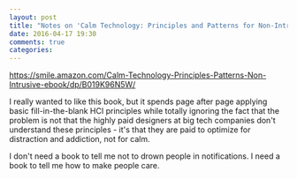 ```yaml
---
layout: post
title: "Notes on 'Calm Technology: Principles and Patterns for Non-Intrusive Design'"
date: 2016-04-17 19:30
comments: true
categories:
---
```


<https://smile.amazon.com/Calm-Technology-Principles-Patterns-Non-Intrusive-ebook/dp/B019K96N5W/>

I really wanted to like this book, but it spends page after page applying basic fill-in-the-blank HCI principles while totally ignoring the fact that the problem is not that the highly paid designers at big tech companies don't understand these principles - it's that they are paid to optimize for distraction and addiction, not for calm.

I don't need a book to tell me not to drown people in notifications. I need a book to tell me how to make people care.
